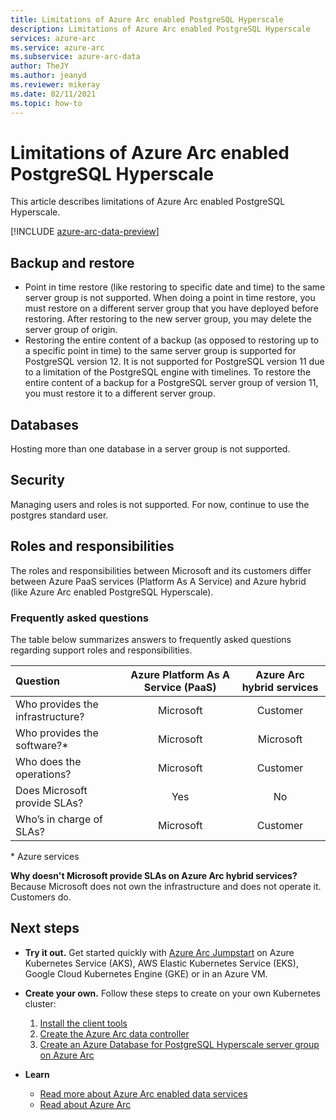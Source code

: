 ```yaml
---
title: Limitations of Azure Arc enabled PostgreSQL Hyperscale
description: Limitations of Azure Arc enabled PostgreSQL Hyperscale
services: azure-arc
ms.service: azure-arc
ms.subservice: azure-arc-data
author: TheJY
ms.author: jeanyd
ms.reviewer: mikeray
ms.date: 02/11/2021
ms.topic: how-to
---
```


# Limitations of Azure Arc enabled PostgreSQL Hyperscale

This article describes limitations of Azure Arc enabled PostgreSQL Hyperscale. 

[!INCLUDE [azure-arc-data-preview](../../../includes/azure-arc-data-preview.md)]

## Backup and restore

- Point in time restore (like restoring to specific date and time) to the same server group is not supported. When doing a point in time restore, you must restore on a different server group that you have deployed before restoring. After restoring to the new server group, you may delete the server group of origin.
- Restoring the entire content of a backup (as opposed to restoring up to a specific point in time) to the same server group is supported for PostgreSQL version 12. It is not supported for PostgreSQL version 11 due to a limitation of the PostgreSQL engine with timelines. To restore the entire content of a backup for a PostgreSQL server group of version 11, you must restore it to a different server group.


## Databases

Hosting more than one database in a server group is not supported.


## Security

Managing users and roles is not  supported. For now, continue to use the postgres standard user.

## Roles and responsibilities

The roles and responsibilities between Microsoft and its customers differ between Azure PaaS services (Platform As A Service) and Azure hybrid (like Azure Arc enabled PostgreSQL Hyperscale). 

### Frequently asked questions

The table below summarizes answers to frequently asked questions regarding support roles and responsibilities.

| Question                      | Azure Platform As A Service (PaaS) | Azure Arc hybrid services |
|:----------------------------------|:------------------------------------:|:---------------------------:|
| Who provides the infrastructure?  | Microsoft                          | Customer                  |
| Who provides the software?*       | Microsoft                          | Microsoft                 |
| Who does the operations? | Microsoft                          | Customer                  |
| Does Microsoft provide SLAs?      | Yes                                | No                        |
| Who’s in charge of SLAs? | Microsoft                          | Customer                  |

\* Azure services

__Why doesn't Microsoft provide SLAs on Azure Arc hybrid services?__ Because Microsoft does not own the infrastructure and does not operate it. Customers do.

## Next steps

- **Try it out.** Get started quickly with [Azure Arc Jumpstart](https://github.com/microsoft/azure_arc#azure-arc-enabled-data-services) on Azure Kubernetes Service (AKS), AWS Elastic Kubernetes Service (EKS), Google Cloud Kubernetes Engine (GKE) or in an Azure VM. 

- **Create your own.** Follow these steps to create on your own Kubernetes cluster: 
   1. [Install the client tools](install-client-tools.md)
   2. [Create the Azure Arc data controller](create-data-controller.md)
   3. [Create an Azure Database for PostgreSQL Hyperscale server group on Azure Arc](create-postgresql-hyperscale-server-group.md) 

- **Learn**
   - [Read more about Azure Arc enabled data services](https://azure.microsoft.com/services/azure-arc/hybrid-data-services)
   - [Read about Azure Arc](https://aka.ms/azurearc)
